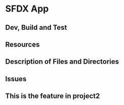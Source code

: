 # SFDX  App

## Dev, Build and Test


## Resources


## Description of Files and Directories


## Issues

## This is the feature in project2
